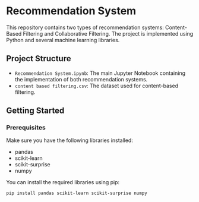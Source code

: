 # Recommendation System

This repository contains two types of recommendation systems: Content-Based Filtering and Collaborative Filtering. The project is implemented using Python and several machine learning libraries.

## Project Structure

- `Recommendation System.ipynb`: The main Jupyter Notebook containing the implementation of both recommendation systems.
- `content based filtering.csv`: The dataset used for content-based filtering.

## Getting Started

### Prerequisites

Make sure you have the following libraries installed:

- pandas
- scikit-learn
- scikit-surprise
- numpy

You can install the required libraries using pip:

```bash
pip install pandas scikit-learn scikit-surprise numpy
